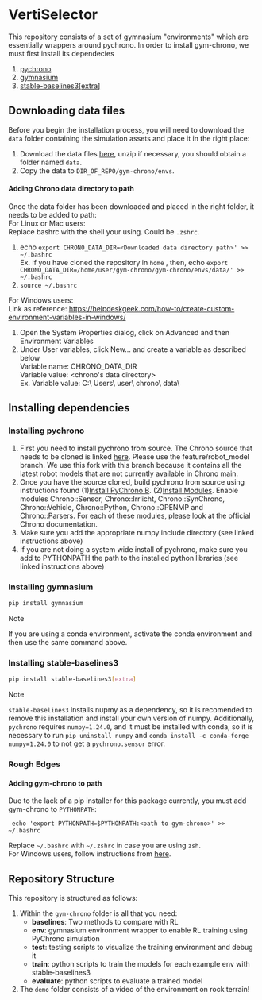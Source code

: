 # VertiSelector

This repository consists of a set of gymnasium "environments" which are essentially wrappers around pychrono. In order to install gym-chrono, we must first install its dependecies
1) [pychrono](https://api.projectchrono.org/pychrono_installation.html)
2) [gymnasium](https://pypi.org/project/gymnasium/)
3) [stable-baselines3[extra]](https://pypi.org/project/stable-baselines3/)

## Downloading data files
Before you begin the installation process, you will need to download the `data` folder containing the simulation assets and place it in the right place:
1) Download the data files [here](https://drive.google.com/file/d/1SFMkNoZoMng2X1QL345MueWdwm-zwDxM/view?usp=sharing), unzip if necessary, you should obtain a folder named `data`.
2) Copy the data to `DIR_OF_REPO/gym-chrono/envs`.

#### Adding Chrono data directory to path
Once the data folder has been downloaded and placed in the right folder, it needs to be added to path:  
For Linux or Mac users:  
  Replace bashrc with the shell your using. Could be `.zshrc`.  
  1. echo `export CHRONO_DATA_DIR=<Downloaded data directory path>' >> ~/.bashrc`  
      Ex. If you have cloned the repository in `home` , then, echo `export CHRONO_DATA_DIR=/home/user/gym-chrono/gym-chrono/envs/data/' >> ~/.bashrc`  
  2. `source ~/.bashrc`

For Windows users:  
  Link as reference: https://helpdeskgeek.com/how-to/create-custom-environment-variables-in-windows/  
  1. Open the System Properties dialog, click on Advanced and then Environment Variables  
  2. Under User variables, click New... and create a variable as described below  
      Variable name: CHRONO_DATA_DIR  
      Variable value: <chrono's data directory>  
          Ex. Variable value: C:\ Users\ user\ chrono\ data\

## Installing dependencies
### Installing pychrono
1) First you need to install pychrono from source. The Chrono source that needs to be cloned is linked [here](https://github.com/zzhou292/chrono/tree/feature/robot_model). Please use the feature/robot_model branch. We use this fork with this branch because it contains all the latest robot models that are not currently available in Chrono main.
2) Once you have the source cloned, build pychrono from source using instructions found (1)[Install PyChrono B](https://api.projectchrono.org/pychrono_installation.html). (2)[Install Modules](https://api.projectchrono.org/install_guides.html). Enable modules Chrono::Sensor, Chrono::Irrlicht, Chrono::SynChrono, Chrono::Vehicle, Chrono::Python, Chrono::OPENMP and Chrono::Parsers. For each of these modules, please look at the official Chrono documentation.
3) Make sure you add the appropriate numpy include directory (see linked instructions above)
4) If you are not doing a system wide install of pychrono, make sure you add to PYTHONPATH the path to the installed python libraries (see linked instructions above)
### Installing gymnasium
```bash
pip install gymnasium
```
> [!NOTE]
> If you are using a conda environment, activate the conda environment and then use the same command above.  

### Installing stable-baselines3
```bash
pip install stable-baselines3[extra] 
```

> [!NOTE]
> `stable-baselines3` installs nupmy as a dependency, so it is recomended to remove this installation and install your own version of numpy. Additionally, `pychrono` requires `numpy=1.24.0`, and it must be installed with conda, so it is necessary to run `pip uninstall numpy` and `conda install -c conda-forge numpy=1.24.0` to not get a `pychrono.sensor` error.
### Rough Edges
#### Adding gym-chrono to path
Due to the lack of a pip installer for this package currently, you must add gym-chrono to `PYTHONPATH`:
```
 echo 'export PYTHONPATH=$PYTHONPATH:<path to gym-chrono>' >> ~/.bashrc
```
Replace `~/.bashrc` with `~/.zshrc` in case you are using `zsh`.<br>
For Windows users, follow instructions from [here](https://helpdeskgeek.com/how-to/create-custom-environment-variables-in-windows/).

     
## Repository Structure

This repository is structured as follows:
1. Within the `gym-chrono` folder is all that you need:
   - **baselines**: Two methods to compare with RL 
   - **env**: gymnasium environment wrapper to enable RL training using PyChrono simulation
   - **test**: testing scripts to visualize the training environment and debug it
   - **train**: python scripts to train the models for each example env with stable-baselines3
   - **evaluate**: python scripts to evaluate a trained model
2. The `demo` folder consists of a video of the environment on rock terrain!

